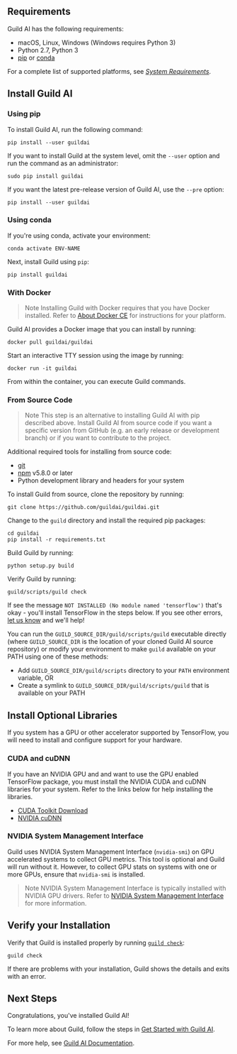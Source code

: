 <!-- -*- eval: (visual-line-mode 1) -*- -->

<div data-theme-toc="true"></div>
<div data-guild-docs="true"></div>

## Requirements

Guild AI has the following requirements:

- macOS, Linux, Windows (Windows requires Python 3)
- Python 2.7, Python 3
- [pip](https://pip.pypa.io/en/stable/installing/) or [conda](https://docs.conda.io/projects/conda/en/latest/user-guide/install/)

For a complete list of supported platforms, see [*System Requirements*](/system-requirements#supported-operating-systems).

## Install Guild AI

### Using pip

To install Guild AI, run the following command:

``` command
pip install --user guildai
```

If you want to install Guild at the system level, omit the `--user` option and run the command as an administrator:

``` command
sudo pip install guildai
```

If you want the latest pre-release version of Guild AI, use the `--pre` option:

``` command
pip install --user guildai
```

### Using conda

If you're using conda, activate your environment:

``` command
conda activate ENV-NAME
```

Next, install Guild using `pip`:

``` command
pip install guildai
```

### With Docker

> <span data-guild-class="callout note">Note</span> Installing Guild with Docker requires that you have Docker installed. Refer to [About Docker CE](https://docs.docker.com/install/) for instructions for your platform.

Guild AI provides a Docker image that you can install by running:

``` command
docker pull guildai/guildai
```

Start an interactive TTY session using the image by running:

``` command
docker run -it guildai
```

From within the container, you can execute Guild commands.

### From Source Code

> <span data-guild-class="callout note">Note</span> This step is an alternative to installing Guild AI with pip described above. Install Guild AI from source code if you want a specific version from GitHub (e.g. an early release or development branch) or if you want to contribute to the project.

Additional required tools for installing from source code:

- [git](https://help.github.com/articles/set-up-git/)
- [npm](https://www.npmjs.com/get-npm) v5.8.0 or later
- Python development library and headers for your system

To install Guild from source, clone the repository by running:

``` command
git clone https://github.com/guildai/guildai.git
```

Change to the `guild` directory and install the required pip packages:

``` command
cd guildai
pip install -r requirements.txt
```

Build Guild by running:

``` command
python setup.py build
```

Verify Guild by running:

``` command
guild/scripts/guild check
```

If see the message `NOT INSTALLED (No module named 'tensorflow')` that's okay - you'll install TensorFlow in the steps below. If you see other errors, [let us know](/new-topic?category=troubleshooting) and we'll help!

You can run the `GUILD_SOURCE_DIR/guild/scripts/guild` executable directly (where `GUILD_SOURCE_DIR` is the location of your cloned Guild AI source repository) or modify your environment to make `guild` available on your PATH using one of these methods:

- Add `GUILD_SOURCE_DIR/guild/scripts` directory to your `PATH` environment variable, OR
- Create a symlink to `GUILD_SOURCE_DIR/guild/scripts/guild` that is available on your PATH

## Install Optional Libraries

If you system has a GPU or other accelerator supported by TensorFlow, you will need to install and configure support for your hardware.

### CUDA and cuDNN

If you have an NVIDIA GPU and and want to use the GPU enabled TensorFlow package, you must install the NVIDIA CUDA and cuDNN libraries for your system. Refer to the links below for help installing the libraries.

- [CUDA Toolkit Download](https://developer.nvidia.com/cuda-downloads)
- [NVIDIA cuDNN](https://developer.nvidia.com/cudnn)

### NVIDIA System Management Interface

Guild uses NVIDIA System Management Interface (`nvidia-smi`) on GPU accelerated systems to collect GPU metrics. This tool is optional and Guild will run without it. However, to collect GPU stats on systems with one or more GPUs, ensure that `nvidia-smi` is installed.

> <span data-guild-class="callout note">Note</span> NVIDIA System Management Interface is typically installed with NVIDIA GPU drivers. Refer to [NVIDIA System Management Interface](https://developer.nvidia.com/nvidia-system-management-interface) for more information.

## Verify your Installation

Verify that Guild is installed properly by running [`guild check`](/docs/commands/check):

``` command
guild check
```
If there are problems with your installation, Guild shows the details and exits with an error.

## Next Steps

Congratulations, you've installed Guild AI!

To learn more about Guild, follow the steps in [Get Started with Guild AI](/start).

For more help, see [Guild AI Documentation](/docs).
